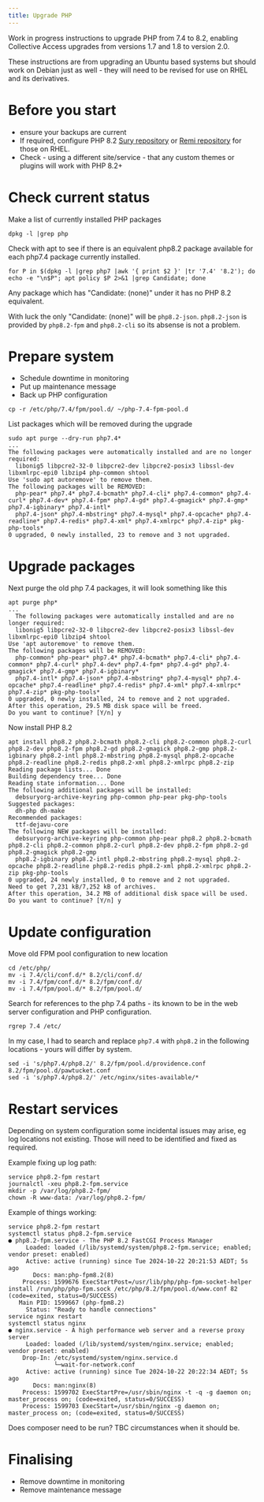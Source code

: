 ```yaml
---
title: Upgrade PHP
---
```


Work in progress instructions to upgrade PHP from 7.4 to 8.2, enabling Collective Access upgrades from versions 1.7 and 1.8 to version 2.0.

These instructions are from upgrading an Ubuntu based systems but should work on Debian just as well - they will need to be revised for use on RHEL
and its derivatives.

# Before you start

- ensure your backups are current
- If required, configure PHP 8.2 [Sury repository](https://deb.sury.org/) or [Remi repository](https://rpms.remirepo.net/) for those on RHEL.
- Check - using a different site/service - that any custom themes or plugins will work with PHP 8.2+


# Check current status

Make a list of currently installed PHP packages
```
dpkg -l |grep php
```

Check with apt to see if there is an equivalent php8.2 package available for each php7.4 package currently installed.
```
for P in $(dpkg -l |grep php7 |awk '{ print $2 }' |tr '7.4' '8.2'); do echo -e "\n$P"; apt policy $P 2>&1 |grep Candidate; done
```
Any package which has "Candidate: (none)" under it has no PHP 8.2 equivalent.

With luck the only "Candidate: (none)" will be `php8.2-json`. `php8.2-json` is provided by `php8.2-fpm` and `php8.2-cli` so its absense is not a
problem.


# Prepare system

- Schedule downtime in monitoring
- Put up maintenance message
- Back up PHP configuration
```
cp -r /etc/php/7.4/fpm/pool.d/ ~/php-7.4-fpm-pool.d
```

List packages which will be removed during the upgrade
```
sudo apt purge --dry-run php7.4*
...
The following packages were automatically installed and are no longer required:
  libonig5 libpcre2-32-0 libpcre2-dev libpcre2-posix3 libssl-dev libxmlrpc-epi0 libzip4 php-common shtool
Use 'sudo apt autoremove' to remove them.
The following packages will be REMOVED:
  php-pear* php7.4* php7.4-bcmath* php7.4-cli* php7.4-common* php7.4-curl* php7.4-dev* php7.4-fpm* php7.4-gd* php7.4-gmagick* php7.4-gmp* php7.4-igbinary* php7.4-intl*
  php7.4-json* php7.4-mbstring* php7.4-mysql* php7.4-opcache* php7.4-readline* php7.4-redis* php7.4-xml* php7.4-xmlrpc* php7.4-zip* pkg-php-tools*
0 upgraded, 0 newly installed, 23 to remove and 3 not upgraded.
```


# Upgrade packages

Next purge the old php 7.4 packages, it will look something like this
```
apt purge php*
...
  The following packages were automatically installed and are no longer required:
  libonig5 libpcre2-32-0 libpcre2-dev libpcre2-posix3 libssl-dev libxmlrpc-epi0 libzip4 shtool
Use 'apt autoremove' to remove them.
The following packages will be REMOVED:
  php-common* php-pear* php7.4* php7.4-bcmath* php7.4-cli* php7.4-common* php7.4-curl* php7.4-dev* php7.4-fpm* php7.4-gd* php7.4-gmagick* php7.4-gmp* php7.4-igbinary*
  php7.4-intl* php7.4-json* php7.4-mbstring* php7.4-mysql* php7.4-opcache* php7.4-readline* php7.4-redis* php7.4-xml* php7.4-xmlrpc* php7.4-zip* pkg-php-tools*
0 upgraded, 0 newly installed, 24 to remove and 2 not upgraded.
After this operation, 29.5 MB disk space will be freed.
Do you want to continue? [Y/n] y
```

Now install PHP 8.2
```
apt install php8.2 php8.2-bcmath php8.2-cli php8.2-common php8.2-curl php8.2-dev php8.2-fpm php8.2-gd php8.2-gmagick php8.2-gmp php8.2-igbinary php8.2-intl php8.2-mbstring php8.2-mysql php8.2-opcache php8.2-readline php8.2-redis php8.2-xml php8.2-xmlrpc php8.2-zip
Reading package lists... Done
Building dependency tree... Done
Reading state information... Done
The following additional packages will be installed:
  debsuryorg-archive-keyring php-common php-pear pkg-php-tools
Suggested packages:
  dh-php dh-make
Recommended packages:
  ttf-dejavu-core
The following NEW packages will be installed:
  debsuryorg-archive-keyring php-common php-pear php8.2 php8.2-bcmath php8.2-cli php8.2-common php8.2-curl php8.2-dev php8.2-fpm php8.2-gd php8.2-gmagick php8.2-gmp
  php8.2-igbinary php8.2-intl php8.2-mbstring php8.2-mysql php8.2-opcache php8.2-readline php8.2-redis php8.2-xml php8.2-xmlrpc php8.2-zip pkg-php-tools
0 upgraded, 24 newly installed, 0 to remove and 2 not upgraded.
Need to get 7,231 kB/7,252 kB of archives.
After this operation, 34.2 MB of additional disk space will be used.
Do you want to continue? [Y/n] y
```


# Update configuration

Move old FPM pool configuration to new location
```
cd /etc/php/
mv -i 7.4/cli/conf.d/* 8.2/cli/conf.d/
mv -i 7.4/fpm/conf.d/* 8.2/fpm/conf.d/
mv -i 7.4/fpm/pool.d/* 8.2/fpm/pool.d/
```

Search for references to the php 7.4 paths - its known to be in the web server configuration and PHP configuration.
```
rgrep 7.4 /etc/
```

In my case, I had to search and replace `php7.4` with `php8.2` in the following locations - yours will differ by system.
```
sed -i 's/php7.4/php8.2/' 8.2/fpm/pool.d/providence.conf 8.2/fpm/pool.d/pawtucket.conf
sed -i 's/php7.4/php8.2/' /etc/nginx/sites-available/*
```


# Restart services

Depending on system configuration some incidental issues may arise, eg log locations not existing. Those will need to be identified and fixed as
required.

Example fixing up log path:
```
service php8.2-fpm restart
journalctl -xeu php8.2-fpm.service
mkdir -p /var/log/php8.2-fpm/
chown -R www-data: /var/log/php8.2-fpm/
```

Example of things working:
```
service php8.2-fpm restart
systemctl status php8.2-fpm.service
● php8.2-fpm.service - The PHP 8.2 FastCGI Process Manager
     Loaded: loaded (/lib/systemd/system/php8.2-fpm.service; enabled; vendor preset: enabled)
     Active: active (running) since Tue 2024-10-22 20:21:53 AEDT; 5s ago
       Docs: man:php-fpm8.2(8)
    Process: 1599676 ExecStartPost=/usr/lib/php/php-fpm-socket-helper install /run/php/php-fpm.sock /etc/php/8.2/fpm/pool.d/www.conf 82 (code=exited, status=0/SUCCESS)
   Main PID: 1599667 (php-fpm8.2)
     Status: "Ready to handle connections"
service nginx restart
systemctl status nginx
● nginx.service - A high performance web server and a reverse proxy server
     Loaded: loaded (/lib/systemd/system/nginx.service; enabled; vendor preset: enabled)
    Drop-In: /etc/systemd/system/nginx.service.d
             └─wait-for-network.conf
     Active: active (running) since Tue 2024-10-22 20:22:34 AEDT; 5s ago
       Docs: man:nginx(8)
    Process: 1599702 ExecStartPre=/usr/sbin/nginx -t -q -g daemon on; master_process on; (code=exited, status=0/SUCCESS)
    Process: 1599703 ExecStart=/usr/sbin/nginx -g daemon on; master_process on; (code=exited, status=0/SUCCESS)
```

Does composer need to be run? TBC circumstances when it should be.


# Finalising

- Remove downtime in monitoring
- Remove maintenance message

